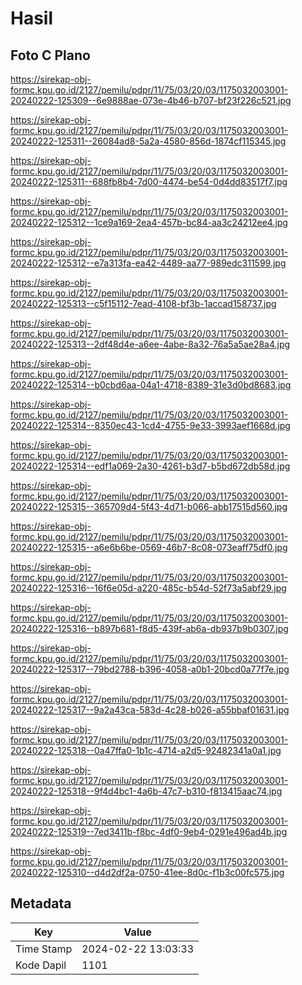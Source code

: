 # Hasil

## Foto C Plano

https://sirekap-obj-formc.kpu.go.id/2127/pemilu/pdpr/11/75/03/20/03/1175032003001-20240222-125309--6e9888ae-073e-4b46-b707-bf23f226c521.jpg

https://sirekap-obj-formc.kpu.go.id/2127/pemilu/pdpr/11/75/03/20/03/1175032003001-20240222-125311--26084ad8-5a2a-4580-856d-1874cf115345.jpg

https://sirekap-obj-formc.kpu.go.id/2127/pemilu/pdpr/11/75/03/20/03/1175032003001-20240222-125311--688fb8b4-7d00-4474-be54-0d4dd83517f7.jpg

https://sirekap-obj-formc.kpu.go.id/2127/pemilu/pdpr/11/75/03/20/03/1175032003001-20240222-125312--1ce9a169-2ea4-457b-bc84-aa3c24212ee4.jpg

https://sirekap-obj-formc.kpu.go.id/2127/pemilu/pdpr/11/75/03/20/03/1175032003001-20240222-125312--e7a313fa-ea42-4489-aa77-989edc311599.jpg

https://sirekap-obj-formc.kpu.go.id/2127/pemilu/pdpr/11/75/03/20/03/1175032003001-20240222-125313--c5f15112-7ead-4108-bf3b-1accad158737.jpg

https://sirekap-obj-formc.kpu.go.id/2127/pemilu/pdpr/11/75/03/20/03/1175032003001-20240222-125313--2df48d4e-a6ee-4abe-8a32-76a5a5ae28a4.jpg

https://sirekap-obj-formc.kpu.go.id/2127/pemilu/pdpr/11/75/03/20/03/1175032003001-20240222-125314--b0cbd6aa-04a1-4718-8389-31e3d0bd8683.jpg

https://sirekap-obj-formc.kpu.go.id/2127/pemilu/pdpr/11/75/03/20/03/1175032003001-20240222-125314--8350ec43-1cd4-4755-9e33-3993aef1668d.jpg

https://sirekap-obj-formc.kpu.go.id/2127/pemilu/pdpr/11/75/03/20/03/1175032003001-20240222-125314--edf1a069-2a30-4261-b3d7-b5bd672db58d.jpg

https://sirekap-obj-formc.kpu.go.id/2127/pemilu/pdpr/11/75/03/20/03/1175032003001-20240222-125315--365709d4-5f43-4d71-b066-abb17515d560.jpg

https://sirekap-obj-formc.kpu.go.id/2127/pemilu/pdpr/11/75/03/20/03/1175032003001-20240222-125315--a6e6b6be-0569-46b7-8c08-073eaff75df0.jpg

https://sirekap-obj-formc.kpu.go.id/2127/pemilu/pdpr/11/75/03/20/03/1175032003001-20240222-125316--16f6e05d-a220-485c-b54d-52f73a5abf29.jpg

https://sirekap-obj-formc.kpu.go.id/2127/pemilu/pdpr/11/75/03/20/03/1175032003001-20240222-125316--b897b681-f8d5-439f-ab6a-db937b9b0307.jpg

https://sirekap-obj-formc.kpu.go.id/2127/pemilu/pdpr/11/75/03/20/03/1175032003001-20240222-125317--79bd2788-b396-4058-a0b1-20bcd0a77f7e.jpg

https://sirekap-obj-formc.kpu.go.id/2127/pemilu/pdpr/11/75/03/20/03/1175032003001-20240222-125317--9a2a43ca-583d-4c28-b026-a55bbaf01631.jpg

https://sirekap-obj-formc.kpu.go.id/2127/pemilu/pdpr/11/75/03/20/03/1175032003001-20240222-125318--0a47ffa0-1b1c-4714-a2d5-92482341a0a1.jpg

https://sirekap-obj-formc.kpu.go.id/2127/pemilu/pdpr/11/75/03/20/03/1175032003001-20240222-125318--9f4d4bc1-4a6b-47c7-b310-f813415aac74.jpg

https://sirekap-obj-formc.kpu.go.id/2127/pemilu/pdpr/11/75/03/20/03/1175032003001-20240222-125319--7ed3411b-f8bc-4df0-9eb4-0291e496ad4b.jpg

https://sirekap-obj-formc.kpu.go.id/2127/pemilu/pdpr/11/75/03/20/03/1175032003001-20240222-125310--d4d2df2a-0750-41ee-8d0c-f1b3c00fc575.jpg


## Metadata

| Key        | Value               |
| ---------- | ------------------- |
| Time Stamp | 2024-02-22 13:03:33 |
| Kode Dapil | 1101                |



